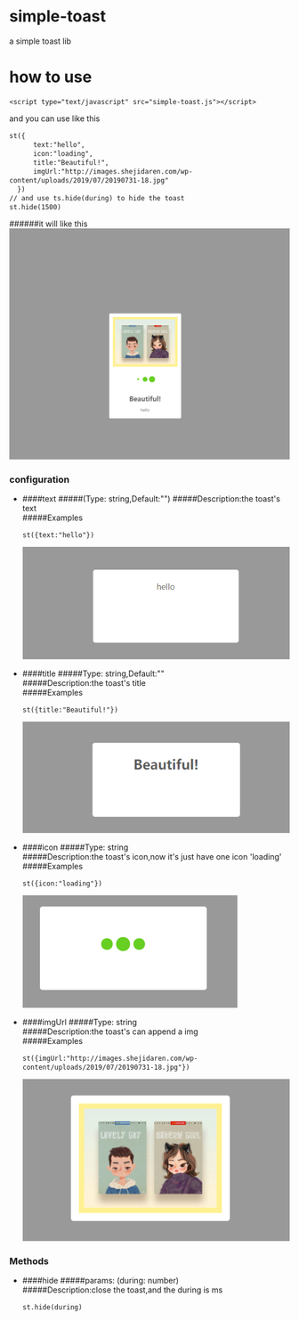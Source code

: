 # simple-toast
a simple toast lib

# how to use
````
<script type="text/javascript" src="simple-toast.js"></script>
````
and you can use like this
````
st({
      text:"hello",
      icon:"loading",
      title:"Beautiful!",
      imgUrl:"http://images.shejidaren.com/wp-content/uploads/2019/07/20190731-18.jpg"
  })
// and use ts.hide(during) to hide the toast
st.hide(1500)
````
######it will like this
![avatar](./examples/example1.png)

### configuration
- ####text 
    #####(Type: string,Default:"")
    #####Description:the toast's text    
    #####Examples
    ````
    st({text:"hello"})
    ````
    ![avatar](./examples/example2.png)

- ####title 
    #####Type: string,Default:""   
    #####Description:the toast's title    
    #####Examples 
    ````
    st({title:"Beautiful!"})
    ````
    ![avatar](./examples/example3.png)

- ####icon
    #####Type: string  
    #####Description:the toast's icon,now it's just have one icon 'loading'    
    #####Examples
    ````
    st({icon:"loading"})
    ````
    ![avatar](./examples/example4.png)

- ####imgUrl
    #####Type: string  
    #####Description:the toast's can append a img   
    #####Examples
    ````
    st({imgUrl:"http://images.shejidaren.com/wp-content/uploads/2019/07/20190731-18.jpg"})
    ````
    ![avatar](./examples/example5.png)

### Methods
- ####hide
    #####params: (during: number)  
    #####Description:close the toast,and the during is ms
  ````
  st.hide(during)
  ````
    